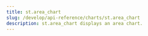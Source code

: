 ```yaml
---
title: st.area_chart
slug: /develop/api-reference/charts/st.area_chart
description: st.area_chart displays an area chart.
---
```


<Autofunction function="streamlit.area_chart" />

<Autofunction function="DeltaGenerator.add_rows" />
